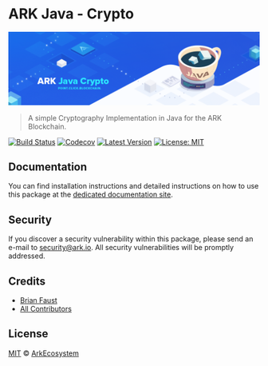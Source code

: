 # ARK Java - Crypto

<p align="center">
    <img src="https://github.com/ArkEcosystem/java-crypto/blob/master/banner.png" />
</p>

> A simple Cryptography Implementation in Java for the ARK Blockchain.

[![Build Status](https://badgen.now.sh/circleci/github/ArkEcosystem/java-crypto)](https://circleci.com/gh/ArkEcosystem/java-crypto)
[![Codecov](https://badgen.now.sh/codecov/c/github/arkecosystem/java-crypto)](https://codecov.io/gh/arkecosystem/java-crypto)
[![Latest Version](https://badgen.now.sh/github/release/ArkEcosystem/java-crypto)](https://github.com/ArkEcosystem/java-crypto/releases)
[![License: MIT](https://badgen.now.sh/badge/license/MIT/green)](https://opensource.org/licenses/MIT)

## Documentation

You can find installation instructions and detailed instructions on how to use this package at the [dedicated documentation site](https://docs.ark.io/api/sdk/cryptography/java.html).

## Security

If you discover a security vulnerability within this package, please send an e-mail to security@ark.io. All security vulnerabilities will be promptly addressed.

## Credits

- [Brian Faust](https://github.com/faustbrian)
- [All Contributors](../../../../contributors)

## License

[MIT](LICENSE) © [ArkEcosystem](https://ark.io)
